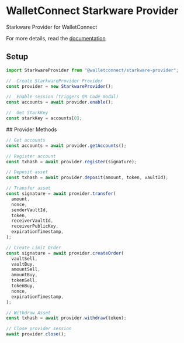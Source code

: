 # WalletConnect Starkware Provider

Starkware Provider for WalletConnect

For more details, read the [documentation](https://docs.walletconnect.org)

## Setup

```javascript
import StarkwareProvider from "@walletconnect/starkware-provider";

//  Create StarkwareProvider Provider
const provider = new StarkwareProvider();

//  Enable session (triggers QR Code modal)
const accounts = await provider.enable();

//  Get StarkKey
const starkKey = accounts[0];
```

## Provider Methods

```javascript
// Get accounts
const accounts = await provider.getAccounts();

// Register account
const txhash = await provider.register(signature);

// Deposit asset
const txhash = await provider.deposit(amount, token, vaultId);

// Transfer asset
const signature = await provider.transfer(
  amount,
  nonce,
  senderVaultId,
  token,
  receiverVaultId,
  receiverPublicKey,
  expirationTimestamp,
);

// Create Limit Order
const signature = await provider.createOrder(
  vaultSell,
  vaultBuy,
  amountSell,
  amountBuy,
  tokenSell,
  tokenBuy,
  nonce,
  expirationTimestamp,
);

// Withdraw Asset
const txhash = await provider.withdraw(token);

// Close provider session
await provider.close();
```
